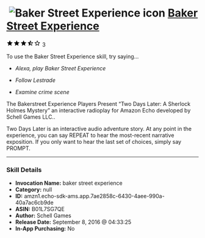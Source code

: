 # &nbsp;<img src="skill_icon" alt="Baker Street Experience icon" width="36"> [Baker Street Experience](http://alexa.amazon.com/#skills/amzn1.echo-sdk-ams.app.7ae2858c-6430-4aee-990a-40a7ac6cb9de)
![3.3 stars](../../images/ic_star_black_18dp_1x.png)![3.3 stars](../../images/ic_star_black_18dp_1x.png)![3.3 stars](../../images/ic_star_black_18dp_1x.png)![3.3 stars](../../images/ic_star_half_black_18dp_1x.png)![3.3 stars](../../images/ic_star_border_black_18dp_1x.png) 3

To use the Baker Street Experience skill, try saying...

* *Alexa, play Baker Street Experience*

* *Follow Lestrade*

* *Examine crime scene*

The Bakerstreet Experience Players Present “Two Days Later: A Sherlock Holmes Mystery” an interactive radioplay for Amazon Echo developed by Schell Games LLC..

Two Days Later is an interactive audio adventure story. At any point in the experience, you can say REPEAT to hear the most-recent narrative exposition.  If you only want to hear the last set of choices, simply say PROMPT.

***

### Skill Details

* **Invocation Name:** baker street experience
* **Category:** null
* **ID:** amzn1.echo-sdk-ams.app.7ae2858c-6430-4aee-990a-40a7ac6cb9de
* **ASIN:** B01L7SG7QE
* **Author:** Schell Games
* **Release Date:** September 8, 2016 @ 04:33:25
* **In-App Purchasing:** No
